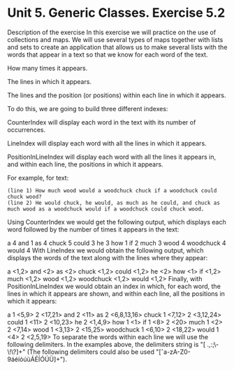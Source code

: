 # Unit 5. Generic Classes. Exercise 5.2
Description of the exercise
In this exercise we will practice on the use of collections and maps. We will use several types of maps together with lists and sets to create an application that allows us to make several lists with the words that appear in a text so that we know for each word of the text.

How many times it appears.

The lines in which it appears.

The lines and the position (or positions) within each line in which it appears.

To do this, we are going to build three different indexes:

CounterIndex will display each word in the text with its number of occurrences.

LineIndex will display each word with all the lines in which it appears.

PositionInLineIndex will display each word with all the lines it appears in, and within each line, the positions in which it appears.

For example, for text:

    (line 1) How much wood would a woodchuck chuck if a woodchuck could chuck wood?
    (line 2) He would chuck, he would, as much as he could, and chuck as much wood as a woodchuck would if a woodchuck could chuck wood.
Using CounterIndex we would get the following output, which displays each word followed by the number of times it appears in the text:

a 4
and 1
as 4
chuck 5
could 3
he 3
how 1
if 2
much 3
wood 4
woodchuck 4
would 4
With LineIndex we would obtain the following output, which displays the words of the text along with the lines where they appear:

a <1,2>
and <2>
as <2>
chuck <1,2>
could <1,2>
he <2>
how <1>
if <1,2>
much <1,2>
wood <1,2>
woodchuck <1,2>
would <1,2>
Finally, with PositionInLineIndex we would obtain an index in which, for each word, the lines in which it appears are shown, and within each line, all the positions in which it appears:

a
1 <5,9>
2 <17,21>
and
2 <11>
as
2 <6,8,13,16>
chuck
1 <7,12>
2 <3,12,24>
could
1 <11>
2 <10,23>
he
2 <1,4,9>
how
1 <1>
if
1 <8>
2 <20>
much
1 <2>
2 <7,14>
wood
1 <3,13>
2 <15,25>
woodchuck
1 <6,10>
2 <18,22>
would
1 <4>
2 <2,5,19>
To separate the words within each line we will use the following delimiters. In the examples above, the delimiters string is "[ .,:;\\-\\!\\?]+" (The following delimiters could also be used "[ˆa-zA-Z0-9áéíóúüÁÉÍÓÚÜ]+").
